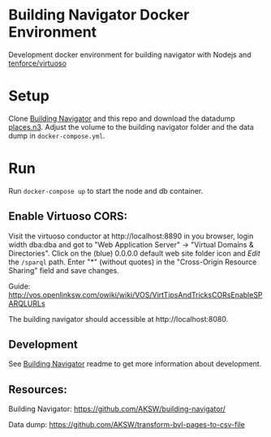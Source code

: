 # Building Navigator Docker Environment

Development docker environment for building navigator with Nodejs and [tenforce/virtuoso](https://hub.docker.com/r/tenforce/virtuoso/)

# Setup

Clone [Building Navigator](https://github.com/AKSW/building-navigator/) and this repo and download the datadump [places.n3](https://github.com/AKSW/transform-bvl-pages-to-csv-file). Adjust the volume to the building navigator folder and the data dump in `docker-compose.yml`.

# Run

Run `docker-compose up` to start the node and db container.

## Enable Virtuoso CORS:

Visit the virtuoso conductor at http://localhost:8890 in you browser, login width dba:dba and got to "Web Application Server" -> "Virtual Domains & Directories". Click on the (blue) 0.0.0.0 default web site folder icon and _Edit_ the `/sparql` path. Enter "*" (without quotes) in the "Cross-Origin Resource Sharing" field and save changes.

Guide: http://vos.openlinksw.com/owiki/wiki/VOS/VirtTipsAndTricksCORsEnableSPARQLURLs

The building navigator should accessible at http://localhost:8080.

## Development

See [Building Navigator](https://github.com/AKSW/building-navigator/) readme to get more information about development.

## Resources:

Building Navigator: https://github.com/AKSW/building-navigator/

Data dump: https://github.com/AKSW/transform-bvl-pages-to-csv-file
